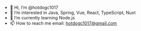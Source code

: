 - 👋 Hi, I’m @hotdogc1017
- 👀 I’m interested in Java, Spring, Vue, React, TypeScript, Nuxt
- 🌱 I’m currently learning Node.js
- 📫 How to reach me email: hotdogc1017@gmail.com
